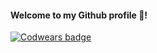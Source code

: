 #### Welcome to my Github profile 👋!
[![Codwears badge](https://www.codewars.com/users/OlegZHL/badges/small)](https://www.codewars.com/users/OlegZHL)

<!--
**OlegZHL/OlegZHL** is a ✨ _special_ ✨ repository because its `README.md` (this file) appears on your GitHub profile.

Here are some ideas to get you started:

- 🔭 I’m currently working on ...
- 🌱 I’m currently learning ...
- 👯 I’m looking to collaborate on ...
- 🤔 I’m looking for help with ...
- 💬 Ask me about ...
- 📫 How to reach me: ...
- 😄 Pronouns: ...
- ⚡ Fun fact: ...
-->
